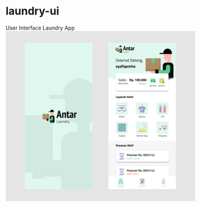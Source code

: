 # laundry-ui
User Interface Laundry App
![alt text](https://github.com/syafiqfajrianemha/laundry-ui/blob/main/ui-laundry-app.png?raw=true)
